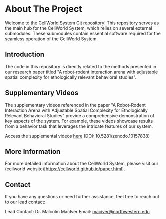 # About The Project

Welcome to the CellWorld System Git repository! This repository serves as the main hub for the CellWorld System, which relies on several external submodules. These submodules contain essential software required for the seamless operation of the CellWorld System.

## Introduction

The code in this repository is directly related to the methods presented in our research paper titled "A robot-rodent interaction arena with adjustable spatial complexity for ethologically relevant behavioral studies".

## Supplementary Videos

The supplementary videos referenced in the paper "A Robot-Rodent Interaction Arena with Adjustable Spatial Complexity for Ethologically Relevant Behavioral Studies" provide a comprehensive demonstration of key aspects of the system. For example, these videos showcase results from a behavior task that leverages the intricate features of our system.

Access the supplemental videos [here](https://doi.org/10.5281/zenodo.10157838) (DOI: 10.5281/zenodo.10157838)

## More Information
For more detailed information about the CellWorld System, please visit our (cellworld website)[https://cellworld.github.io/paper.html]. 


## Contact
If you have any questions or need further assistance, feel free to reach out to our lead contact:

Lead Contact: Dr. Malcolm MacIver 
Email: maciver@northwestern.edu